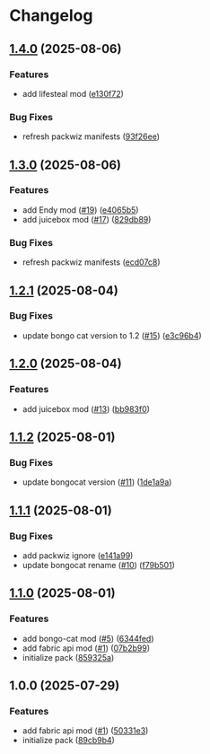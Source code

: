 # Changelog

## [1.4.0](https://github.com/hackclub/mob-games/compare/serverpack-v1.3.0...serverpack-v1.4.0) (2025-08-06)


### Features

* add lifesteal mod ([e130f72](https://github.com/hackclub/mob-games/commit/e130f7292d7e00111d10c93da2de266c0f92f796))


### Bug Fixes

* refresh packwiz manifests ([93f26ee](https://github.com/hackclub/mob-games/commit/93f26eee89b38d17054ecde6879d61b42f2a7578))

## [1.3.0](https://github.com/hackclub/mob-games/compare/serverpack-v1.2.1...serverpack-v1.3.0) (2025-08-06)


### Features

* add Endy mod ([#19](https://github.com/hackclub/mob-games/issues/19)) ([e4065b5](https://github.com/hackclub/mob-games/commit/e4065b52a185aeb6d8bee22f51a06f3d12adf4ee))
* add juicebox mod ([#17](https://github.com/hackclub/mob-games/issues/17)) ([829db89](https://github.com/hackclub/mob-games/commit/829db8912a80b29cee34181aac945583fc32615e))


### Bug Fixes

* refresh packwiz manifests ([ecd07c8](https://github.com/hackclub/mob-games/commit/ecd07c8d6475a946033afc957e4e9490b62b6d20))

## [1.2.1](https://github.com/hackclub/mob-games/compare/serverpack-v1.2.0...serverpack-v1.2.1) (2025-08-04)


### Bug Fixes

* update bongo cat version to 1.2 ([#15](https://github.com/hackclub/mob-games/issues/15)) ([e3c96b4](https://github.com/hackclub/mob-games/commit/e3c96b4b80bd1e04b529e150f732e88b091695a1))

## [1.2.0](https://github.com/hackclub/mob-games/compare/serverpack-v1.1.2...serverpack-v1.2.0) (2025-08-04)


### Features

* add juicebox mod ([#13](https://github.com/hackclub/mob-games/issues/13)) ([bb983f0](https://github.com/hackclub/mob-games/commit/bb983f03e05cd1a5a268f615d1852ef93af2282f))

## [1.1.2](https://github.com/hackclub/mob-games/compare/serverpack-v1.1.1...serverpack-v1.1.2) (2025-08-01)


### Bug Fixes

* update bongocat version ([#11](https://github.com/hackclub/mob-games/issues/11)) ([1de1a9a](https://github.com/hackclub/mob-games/commit/1de1a9a2813c0e7986df257e8242d41d02fd12d4))

## [1.1.1](https://github.com/hackclub/mob-games/compare/serverpack-v1.1.0...serverpack-v1.1.1) (2025-08-01)


### Bug Fixes

* add packwiz ignore ([e141a99](https://github.com/hackclub/mob-games/commit/e141a99c04348a57d6aa8805de137f1c272a9f92))
* update bongocat rename ([#10](https://github.com/hackclub/mob-games/issues/10)) ([f79b501](https://github.com/hackclub/mob-games/commit/f79b501875834800bc44e61773520fef8fe81b2f))

## [1.1.0](https://github.com/hackclub/mob-games/compare/serverpack-v1.0.0...serverpack-v1.1.0) (2025-08-01)


### Features

* add bongo-cat mod ([#5](https://github.com/hackclub/mob-games/issues/5)) ([6344fed](https://github.com/hackclub/mob-games/commit/6344fed303fe19ae8d709ee10b65e45899f86bca))
* add fabric api mod ([#1](https://github.com/hackclub/mob-games/issues/1)) ([07b2b99](https://github.com/hackclub/mob-games/commit/07b2b998c42a373ede17c8c8be13822963a07130))
* initialize pack ([859325a](https://github.com/hackclub/mob-games/commit/859325a67630301c83de992119c40f3ea256868d))

## 1.0.0 (2025-07-29)


### Features

* add fabric api mod ([#1](https://github.com/hackclub/mob-games/issues/1)) ([50331e3](https://github.com/hackclub/mob-games/commit/50331e3aefb899c5940ece3cd82d0a4592de9781))
* initialize pack ([89cb9b4](https://github.com/hackclub/mob-games/commit/89cb9b4436614e71e420f213471d387340c1dc8d))

